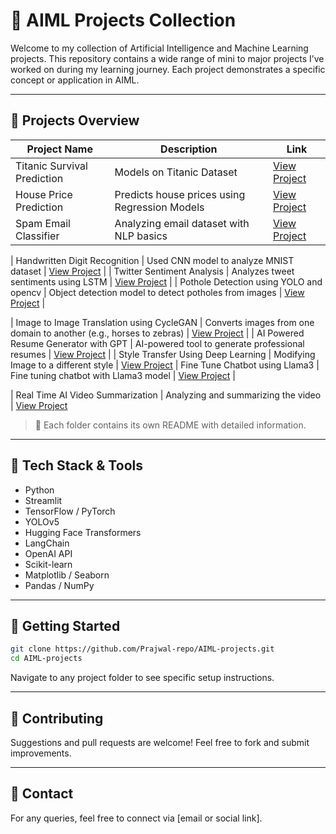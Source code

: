 
# 🤖 AIML Projects Collection

Welcome to my collection of Artificial Intelligence and Machine Learning projects. This repository contains a wide range of mini to major projects I’ve worked on during my learning journey. Each project demonstrates a specific concept or application in AIML.

---

## 📁 Projects Overview

| Project Name | Description | Link |
|--------------|-------------|------|
| Titanic Survival Prediction | Models on Titanic Dataset | [View Project](./Titanic%20Survival%20Prediction/Readme.md) |
| House Price Prediction | Predicts house  prices using Regression Models| [View Project](./House%20Price%20Prediction/Readme.md) |
| Spam Email Classifier | Analyzing email dataset with NLP basics| [View Project](.//Spam%20Email%20Classifier/Readme.md) |

| Handwritten Digit Recognition | Used CNN model to analyze MNIST dataset | [View Project](./Handwritten%20Digit%20Recognition/Readme.md) |
| Twitter Sentiment Analysis | Analyzes tweet sentiments using LSTM | [View Project](./Sentiment%20Analysis%20on%20twitter%20data/Readme.md) |
| Pothole Detection using YOLO and opencv | Object detection model to detect potholes from images | [View Project](./Pothole%20Detection%20using%20opencv%20and%20yolo/Readme.md) |

| Image to Image Translation using CycleGAN | Converts images from one domain to another (e.g., horses to zebras) | [View Project](./Image%20to%20Image%20translation%20using%20CycleGAN/Readme.md) |
| AI Powered Resume Generator with GPT | AI-powered tool to generate professional resumes | [View Project](./AI%20powered%20Resume%20Generator%20(GPT%20%20Based)/Readme.md) |
| Style Transfer Using Deep Learning | Modifying Image to a different style | [View Project](./Style%20Transfer%20using%20deep%20learning/Readme.md)
| Fine Tune Chatbot using Llama3 | Fine tuning chatbot with Llama3 model | [View Project](./Fine%20tuning%20chatbot%20using%20Llama3/Readme.md) |

| Real Time AI Video Summarization | Analyzing and summarizing the video | [View Project](.//Real%20Time%20AI%20Video%20Summarization/Readme.md)  

> 📌 Each folder contains its own README with detailed information.

---

## 🧠 Tech Stack & Tools

- Python
- Streamlit
- TensorFlow / PyTorch
- YOLOv5
- Hugging Face Transformers
- LangChain
- OpenAI API
- Scikit-learn
- Matplotlib / Seaborn
- Pandas / NumPy

---

## 🚀 Getting Started

```bash
git clone https://github.com/Prajwal-repo/AIML-projects.git
cd AIML-projects
```

Navigate to any project folder to see specific setup instructions.

---

## 🤝 Contributing

Suggestions and pull requests are welcome! Feel free to fork and submit improvements.

---

## 📧 Contact

For any queries, feel free to connect via [email or social link].
